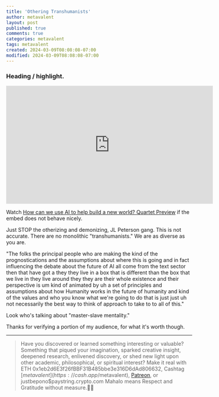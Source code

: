 ```yaml
---
title: 'Othering Transhumanists'
author: metavalent
layout: post
published: true
comments: true
categories: metavalent
tags: metavalent
created: 2024-03-09T08:08:08-07:00
modified: 2024-03-09T08:08:08-07:00
---
```


### Heading / highlight.

<!-- YouTube Player -->
<iframe id="ytplayer" type="text/html" class="center" width="560" height="320" src="https://www.youtube.com/embed/DHdIUu4pSM4" frameborder="0"></iframe>

Watch [How can we use AI to help build a new world? Quartet Preview](https://youtu.be/DHdIUu4pSM4) if the embed does not behave nicely.

Just STOP the otherizing and demonizing, JL Peterson gang. This is not accurate. There are no monolithic "transhumanists." We are as diverse as you are.

"The folks the principal people who are making the kind of the prognostications and the assumptions about where this is going and in fact influencing the debate about the future of AI all come from the text sector then that have got a they they live in a box that is different than the box that we live in they live around they they are their whole existence and their perspective is um kind of animated by uh a set of principles and assumptions about how Humanity works in the future of humanity and kind of the values and who you know what we're going to do that is just just uh not necessarily the best way to think of approach to take to to all of this."

Look who's talking about "master-slave mentality."

Thanks for verifying a portion of my audience, for what it's worth though.

---
> Have you discovered or learned something interesting or valuable? Something that piqued your imagination, sparked creative insight, deepened research, enlivened discovery, or shed new light upon other academic, philosophical, or spiritual interest? Make it real with ETH 0x1eb2d6E3f26fBBF31B485bbe3e316D6dAd806632, Cashtag [$metavalent](https://cash.app/$metavalent), [Patreon](https://patreon.com/metavalent), or justbepono$paystring.crypto.com Mahalo means Respect and Gratitude without measure.🙏🏼
